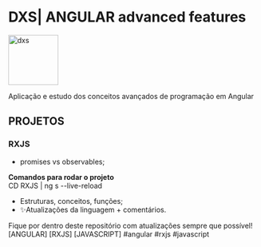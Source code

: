 # DXS| ANGULAR advanced features
<img src="https://dataxstudios.com.br/assets/images/logo_DXS_400_190.png" alt="dxs" width="100"/> 

Aplicação e estudo dos conceitos avançados de programação em Angular  
## PROJETOS
### RXJS
- promises vs observables;

**Comandos para rodar o projeto**  
  CD RXJS | ng s --live-reload

- Estruturas, conceitos, funções;
- ✨Atualizações da linguagem + comentários.

Fique por dentro deste repositório com atualizações sempre que possível!  
[ANGULAR] [RXJS] [JAVASCRIPT] #angular #rxjs #javascript



